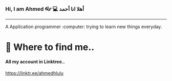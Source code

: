 ### Hi, I am Ahmed :eyeglasses: :computer: أهلا انا أحمد

 <hr>
A Application programmer :computer: trying to learn new things everyday.

# :mag_right: Where to find me..

#### All my account in Linktree..
https://linktr.ee/ahmedhlulu
